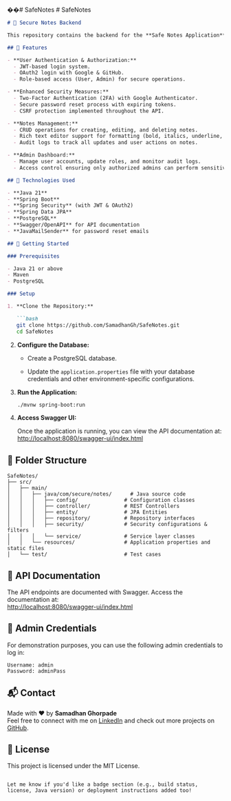 ��#   S a f e N o t e s 
 
 # SafeNotes


```markdown
# 🔐 Secure Notes Backend

This repository contains the backend for the **Safe Notes Application**—a secure note-taking web app built using Java, Spring Boot, and PostgreSQL. The project demonstrates robust security practices including JWT authentication, OAuth2 integration, Two-Factor Authentication (2FA), and comprehensive API documentation using Swagger.

## 🚀 Features

- **User Authentication & Authorization:**  
  - JWT-based login system.
  - OAuth2 login with Google & GitHub.
  - Role-based access (User, Admin) for secure operations.

- **Enhanced Security Measures:**  
  - Two-Factor Authentication (2FA) with Google Authenticator.
  - Secure password reset process with expiring tokens.
  - CSRF protection implemented throughout the API.

- **Notes Management:**  
  - CRUD operations for creating, editing, and deleting notes.
  - Rich text editor support for formatting (bold, italics, underline, strikethrough).
  - Audit logs to track all updates and user actions on notes.

- **Admin Dashboard:**  
  - Manage user accounts, update roles, and monitor audit logs.
  - Access control ensuring only authorized admins can perform sensitive actions.

## 🧰 Technologies Used

- **Java 21**  
- **Spring Boot**  
- **Spring Security** (with JWT & OAuth2)  
- **Spring Data JPA**  
- **PostgreSQL**  
- **Swagger/OpenAPI** for API documentation  
- **JavaMailSender** for password reset emails

## 🔧 Getting Started

### Prerequisites

- Java 21 or above
- Maven
- PostgreSQL

### Setup

1. **Clone the Repository:**

   ```bash
   git clone https://github.com/SamadhanGh/SafeNotes.git
   cd SafeNotes
   ```

2. **Configure the Database:**

    - Create a PostgreSQL database.

    - Update the `application.properties` file with your database credentials and other environment-specific configurations.

3. **Run the Application:**

    ```bash
    ./mvnw spring-boot:run
    ```

4. **Access Swagger UI:**

   Once the application is running, you can view the API documentation at:  
   [http://localhost:8080/swagger-ui/index.html](http://localhost:8080/swagger-ui/index.html)


## 📂 Folder Structure

```
SafeNotes/
├── src/
│   ├── main/
│   │   ├── java/com/secure/notes/      # Java source code
│   │   │   ├── config/               # Configuration classes
│   │   │   ├── controller/           # REST Controllers
│   │   │   ├── entity/               # JPA Entities
│   │   │   ├── repository/           # Repository interfaces
│   │   │   ├── security/             # Security configurations & filters
│   │   │   └── service/              # Service layer classes
│   │   └── resources/                # Application properties and static files
│   └── test/                         # Test cases
```

## 🔗 API Documentation

The API endpoints are documented with Swagger. Access the documentation at:  
[http://localhost:8080/swagger-ui/index.html](http://localhost:8080/swagger-ui/index.html)

## 👤 Admin Credentials

For demonstration purposes, you can use the following admin credentials to log in:

```
Username: admin
Password: adminPass
```

## 📬 Contact

Made with ❤️ by **Samadhan Ghorpade**  
Feel free to connect with me on [LinkedIn](https://www.linkedin.com/in/samadhan-gh/) and check out more projects on [GitHub](https://github.com/SamadhanGh).

## 📜 License

This project is licensed under the MIT License.
```

Let me know if you'd like a badge section (e.g., build status, license, Java version) or deployment instructions added too!
